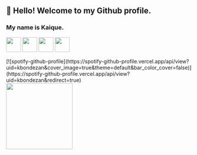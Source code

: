 ## 👋 Hello! Welcome to my Github profile.
### My name is Kaique.

<img src="https://cdn.jsdelivr.net/gh/devicons/devicon/icons/css3/css3-original.svg" width="40" height="40"/> <img src="https://cdn.jsdelivr.net/gh/devicons/devicon/icons/html5/html5-original.svg" width="40" height="40"/> <img src="https://cdn.jsdelivr.net/gh/devicons/devicon/icons/javascript/javascript-original.svg" width="40" height="40"/> <img src="https://cdn.jsdelivr.net/gh/devicons/devicon/icons/linux/linux-original.svg" width="40" height="40" />



<div>[![spotify-github-profile](https://spotify-github-profile.vercel.app/api/view?uid=kbondezan&cover_image=true&theme=default&bar_color_cover=false)](https://spotify-github-profile.vercel.app/api/view?uid=kbondezan&redirect=true)</div>

<div>
<a href="https://github.com/kaiquebondezan">
<img height="180em" src="https://github-readme-stats.vercel.app/api?username=kaiquebondezan&show_icons=true&theme=dracula&include_all_commits=true&count_private=true"/>
</div>
